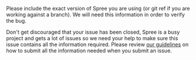 Please include the exact version of Spree you are using (or git ref if you are working against a branch). We will need this information in order to verify the bug.

Don't get discouraged that your issue has been closed, Spree is a busy project and gets a lot of issues so we need your help to make sure this issue contains all the information required. Please review [our guidelines](http://dev.spreecommerce.com/issues#reporting-requirements) on how to submit all the information needed when you submit an issue.
